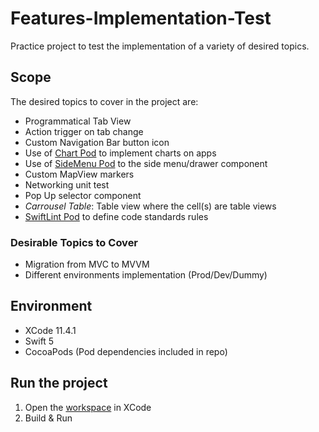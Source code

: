 # Features-Implementation-Test

Practice project to test the implementation of a variety of desired topics.

## Scope

The desired topics to cover in the project are:

- Programmatical Tab View
- Action trigger on tab change
- Custom Navigation Bar button icon
- Use of [Chart Pod] to implement charts on apps
- Use of [SideMenu Pod] to the side menu/drawer component
- Custom MapView markers
- Networking unit test
- Pop Up selector component
- _Carrousel Table_: Table view where the cell(s) are table views
- [SwiftLint Pod] to define code standards rules

### Desirable Topics to Cover

- Migration from MVC to MVVM
- Different environments implementation (Prod/Dev/Dummy)

## Environment

- XCode 11.4.1
- Swift 5
- CocoaPods (Pod dependencies included in repo)

## Run the project

1. Open the [workspace] in XCode
2. Build & Run

[Chart Pod]: (https://github.com/danielgindi/Charts)
[SideMenu Pod]: (https://github.com/jonkykong/SideMenu)
[SwiftLint Pod]: (https://github.com/realm/SwiftLint)
[workspace]: ./FeatureImplTest.xcworkspace
